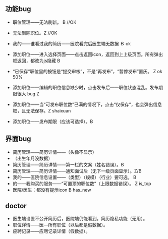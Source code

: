 ## 功能bug
- 职位管理——无法刷新。 B //OK
- 无法删除职位。Z //OK
- 我的——谁看过我的简历——医院看完后医生端无数据 Ｂ ok
- 添加职位——进入选择页面——点击返回icon，返回到上上级页面。所有弹出框返回，都改为js隐藏 B

- “已保存”职位里的按钮是“提交审核”，不是“再发布”，“暂停发布”置灰。 Z ok 50%
- 添加职位——编辑的职位信息缺少时，点击发布后——职位状态混乱。发布期限很大 bug  Z
- 添加职位——当“可发布职位数”已满的情况下，点击“仅保存”，也会弹出信息框，且无法保存。Z shaixuan
- 添加职位——发布期限（应该可选择）。B

## 界面bug
- 简历管理——简历详情——（头像不显示）
- （出生年月没数据）
- 简历管理——简历详情——第一栏的文案（姓名错误）。B
- 简历管理——简历详情——通知面试后（无下一级页面显示）。Z/B
- 我的——医院信息设置——（类型）（规模）（行业）要可选。 B
- 的——我购买的服务——“可置顶的职位数”（上限数据错误）。 Z is_top
- 医院/医生：都没有提示icon B has_new



## doctor
- 医生端设置不公开简历后，医院端仍能看到。简历隐私功能（无用）。
- 职位详情——医—所有职位（以后都是假数据）。
- 应聘记录——应聘记录详情（假数据）。
